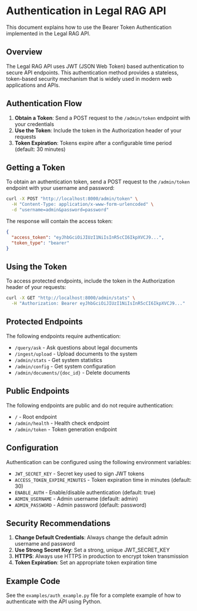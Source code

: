 # Authentication in Legal RAG API

This document explains how to use the Bearer Token Authentication implemented in the Legal RAG API.

## Overview

The Legal RAG API uses JWT (JSON Web Token) based authentication to secure API endpoints. This authentication method provides a stateless, token-based security mechanism that is widely used in modern web applications and APIs.

## Authentication Flow

1. **Obtain a Token**: Send a POST request to the `/admin/token` endpoint with your credentials
2. **Use the Token**: Include the token in the Authorization header of your requests
3. **Token Expiration**: Tokens expire after a configurable time period (default: 30 minutes)

## Getting a Token

To obtain an authentication token, send a POST request to the `/admin/token` endpoint with your username and password:

```bash
curl -X POST "http://localhost:8000/admin/token" \
  -H "Content-Type: application/x-www-form-urlencoded" \
  -d "username=admin&password=password"
```

The response will contain the access token:

```json
{
  "access_token": "eyJhbGciOiJIUzI1NiIsInR5cCI6IkpXVCJ9...",
  "token_type": "bearer"
}
```

## Using the Token

To access protected endpoints, include the token in the Authorization header of your requests:

```bash
curl -X GET "http://localhost:8000/admin/stats" \
  -H "Authorization: Bearer eyJhbGciOiJIUzI1NiIsInR5cCI6IkpXVCJ9..."
```

## Protected Endpoints

The following endpoints require authentication:

- `/query/ask` - Ask questions about legal documents
- `/ingest/upload` - Upload documents to the system
- `/admin/stats` - Get system statistics
- `/admin/config` - Get system configuration
- `/admin/documents/{doc_id}` - Delete documents

## Public Endpoints

The following endpoints are public and do not require authentication:

- `/` - Root endpoint
- `/admin/health` - Health check endpoint
- `/admin/token` - Token generation endpoint

## Configuration

Authentication can be configured using the following environment variables:

- `JWT_SECRET_KEY` - Secret key used to sign JWT tokens
- `ACCESS_TOKEN_EXPIRE_MINUTES` - Token expiration time in minutes (default: 30)
- `ENABLE_AUTH` - Enable/disable authentication (default: true)
- `ADMIN_USERNAME` - Admin username (default: admin)
- `ADMIN_PASSWORD` - Admin password (default: password)

## Security Recommendations

1. **Change Default Credentials**: Always change the default admin username and password
2. **Use Strong Secret Key**: Set a strong, unique JWT_SECRET_KEY
3. **HTTPS**: Always use HTTPS in production to encrypt token transmission
4. **Token Expiration**: Set an appropriate token expiration time

## Example Code

See the `examples/auth_example.py` file for a complete example of how to authenticate with the API using Python.